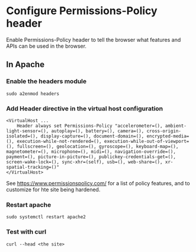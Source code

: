# Configure Permissions-Policy header
Enable Permissions-Policy header to tell the browser what features and APIs can be used in the browser.

## In Apache
### Enable the headers module

    sudo a2enmod headers
    
### Add Header directive in the virtual host configuration

    <VirtualHost ...
        Header always set Permissions-Policy "accelerometer=(), ambient-light-sensor=(), autoplay=(), battery=(), camera=(), cross-origin-isolated=(), display-capture=(), document-domain=(), encrypted-media=(), execution-while-not-rendered=(), execution-while-out-of-viewport=(), fullscreen=(), geolocation=(), gyroscope=(), keyboard-map=(), magnetometer=(), microphone=(), midi=(), navigation-override=(), payment=(), picture-in-picture=(), publickey-credentials-get=(), screen-wake-lock=(), sync-xhr=(self), usb=(), web-share=(), xr-spatial-tracking=()"
    </VirtualHost>

See https://www.permissionspolicy.com/ for a list of policy features, and to customize for hte site being hardened.
    
### Restart apache

    sudo systemctl restart apache2
    
### Test with curl

    curl --head <the site>
    
